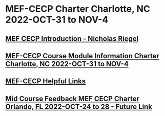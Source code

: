 # MEF-CECP Charter Charlotte, NC 2022-OCT-31 to NOV-4
## [MEF CECP Introduction - Nicholas Riegel](https://docs.google.com/presentation/d/11ZlK0aTZtwksAKQZjM3vuOXdUHV06VJTYQbiXrqRE7w/edit?usp=sharing)
## [MEF-CECP Course Module Information  Charter Charlotte, NC 2022-OCT-31 to NOV-4](https://docs.google.com/spreadsheets/d/1RH872f9viI18EkPK1a3Fg4QtfJ0YSFuhWX6vcoznPhc/edit?usp=sharing)
## [MEF-CECP Helpful Links](https://docs.google.com/document/d/1nzROVPcKF1c28RvWyq-QCJy8JYeUmAMma6pF0houAg4/edit?usp=sharing)
## [Mid Course Feedback MEF CECP Charter Orlando, FL 2022-OCT-24 to 28 - Future Link]()
